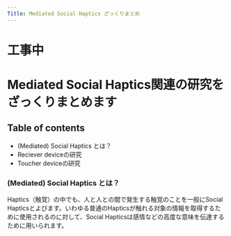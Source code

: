 ```yaml
---
Title: Mediated Social Haptics ざっくりまとめ
---
```


# 工事中
# Mediated Social Haptics関連の研究をざっくりまとめます
## Table of contents
- (Mediated) Social Haptics とは？
- Reciever deviceの研究
- Toucher deviceの研究

### (Mediated) Social Haptics とは？
Haptics（触覚）の中でも、人と人との間で発生する触覚のことを一般にSocial Hapticsとよびます。いわゆる普通のHapticsが触れる対象の情報を取得するために使用されるのに対して、Social Hapticsは感情などの高度な意味を伝達するために用いられます。
